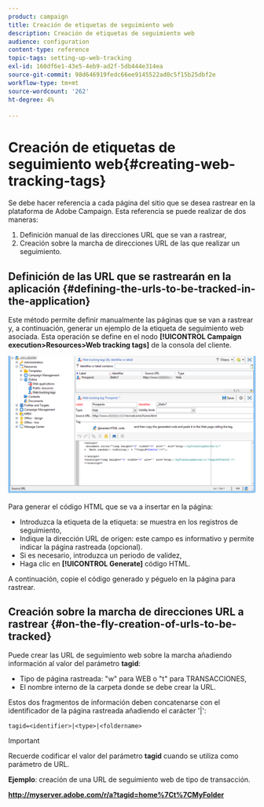 ```yaml
---
product: campaign
title: Creación de etiquetas de seguimiento web
description: Creación de etiquetas de seguimiento web
audience: configuration
content-type: reference
topic-tags: setting-up-web-tracking
exl-id: 160df6e1-43e5-4eb9-ad2f-5db444e314ea
source-git-commit: 98d646919fedc66ee9145522ad0c5f15b25dbf2e
workflow-type: tm+mt
source-wordcount: '262'
ht-degree: 4%

---
```


# Creación de etiquetas de seguimiento web{#creating-web-tracking-tags}

Se debe hacer referencia a cada página del sitio que se desea rastrear en la plataforma de Adobe Campaign. Esta referencia se puede realizar de dos maneras:

1. Definición manual de las direcciones URL que se van a rastrear,
1. Creación sobre la marcha de direcciones URL de las que realizar un seguimiento.

## Definición de las URL que se rastrearán en la aplicación {#defining-the-urls-to-be-tracked-in-the-application}

Este método permite definir manualmente las páginas que se van a rastrear y, a continuación, generar un ejemplo de la etiqueta de seguimiento web asociada. Esta operación se define en el nodo **[!UICONTROL Campaign execution>Resources>Web tracking tags]** de la consola del cliente.

![](assets/d_ncs_integration_webtracking_screen.png)

Para generar el código HTML que se va a insertar en la página:

* Introduzca la etiqueta de la etiqueta: se muestra en los registros de seguimiento,
* Indique la dirección URL de origen: este campo es informativo y permite indicar la página rastreada (opcional).
* Si es necesario, introduzca un periodo de validez,
* Haga clic en **[!UICONTROL Generate]** código HTML.

A continuación, copie el código generado y péguelo en la página para rastrear.

## Creación sobre la marcha de direcciones URL a rastrear {#on-the-fly-creation-of-urls-to-be-tracked}

Puede crear las URL de seguimiento web sobre la marcha añadiendo información al valor del parámetro **tagid**:

* Tipo de página rastreada: &quot;w&quot; para WEB o &quot;t&quot; para TRANSACCIONES,
* El nombre interno de la carpeta donde se debe crear la URL.

Estos dos fragmentos de información deben concatenarse con el identificador de la página rastreada añadiendo el carácter &#39;|&#39;:

```
tagid=<identifier>|<type>|<foldername>
```

>[!IMPORTANT]
>
>Recuerde codificar el valor del parámetro **tagid** cuando se utiliza como parámetro de URL.

**Ejemplo**: creación de una URL de seguimiento web de tipo de transacción.

**http://myserver.adobe.com/r/a?tagid=home%7Ct%7CMyFolder**
